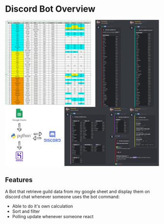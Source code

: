 # Discord Bot Overview
![Overview](https://raw.githubusercontent.com/teojiahao/BDM-Discord-Bot/master/images/BDM-Discord-Bot-Overview.png)

## Features
A Bot that retrieve guild data from my google sheet and display them on discord chat whenever someone uses the bot command:

* Able to do it's own calculation
* Sort and filter
* Polling update whenever someone react
